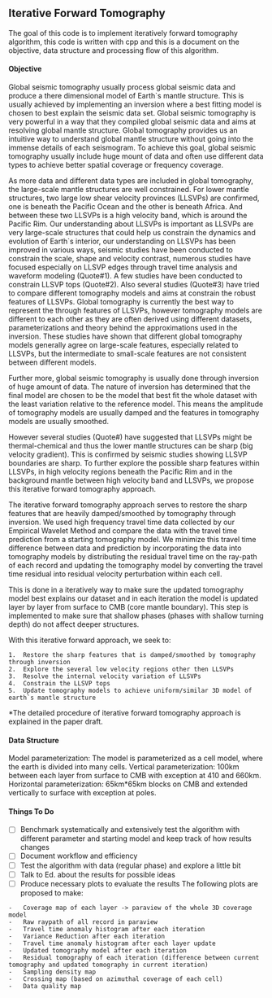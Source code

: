 

## Iterative Forward Tomography


The goal of this code is to implement iteratively forward tomography algorithm, this code is written with cpp and this is a document on the objective, data structure and processing flow of this algorithm.



#### Objective

Global seismic tomography usually process global seismic data and produce a there dimensional model of Earth`s mantle structure. This is usually achieved by implementing an inversion where a best fitting model is chosen to best explain the seismic data set. Global seismic tomography is very powerful in a way that they compiled global seismic data and aims at resolving global mantle structure. Global tomography provides us an intuitive way to understand global mantle structure without going into the immense details of each seismogram. To achieve this goal, global seismic tomography usually include huge mount of data and often use different data types to achieve better spatial coverage or frequency coverage.

As more data and different data types are included in global tomography, the large-scale mantle structures are well constrained. For lower mantle structures, two large low shear velocity provinces (LLSVPs) are confirmed, one is beneath the Pacific Ocean and the other is beneath Africa. And between these two LLSVPs is a high velocity band, which is around the Pacific Rim. Our understanding about LLSVPs is important as LLSVPs are very large-scale structures that could help us constrain the dynamics and evolution of Earth`s interior, our understanding on LLSVPs has been improved in various ways, seismic studies have been conducted to constrain the scale, shape and velocity contrast, numerous studies have focused especially on LLSVP edges through travel time analysis and waveform modeling (Quote#1). A few studies have been conducted to constrain LLSVP tops (Quote#2). Also several studies (Quote#3) have tried to compare different tomography models and aims at constrain the robust features of LLSVPs. Global tomography is currently the best way to represent the through features of LLSVPs, however tomography models are different to each other as they are often derived using different datasets, parameterizations and theory behind the approximations used in the inversion. These studies have shown that different global tomography models generally agree on large-scale features, especially related to LLSVPs, but the intermediate to small-scale features are not consistent between different models. 

Further more, global seismic tomography is usually done through inversion of huge amount of data. The nature of inversion has determined that the final model are chosen to be the model that best fit the whole dataset with the least variation relative to the reference model. This means the amplitude of tomography models are usually damped and the features in tomography models are usually smoothed. 

However several studies (Quote#) have suggested that LLSVPs might be thermal-chemical and thus the lower mantle structures can be sharp (big velocity gradient). This is confirmed by seismic studies showing LLSVP boundaries are sharp. To further explore the possible sharp features within LLSVPs, in high velocity regions beneath the Pacific Rim and in the background mantle between high velocity band and LLSVPs, we propose this iterative forward tomography approach.

The iterative forward tomography approach serves to restore the sharp features that are heavily damped/smoothed by tomography through inversion. We used high frequency travel time data collected by our Empirical Wavelet Method and compare the data with the travel time prediction from a starting tomography model. We minimize this travel time difference between data and prediction by incorporating the data into tomography models by distributing the residual travel time on the ray-path of each record and updating the tomography model by converting the travel time residual into residual velocity perturbation within each cell. 

This is done in a iteratively way to make sure the updated tomography model best explains our dataset and in each iteration the model is updated layer by layer from surface to CMB (core mantle boundary). This step is implemented to make sure that shallow phases (phases with shallow turning depth) do not affect deeper structures. 


With this iterative forward approach, we seek to:
```
1.	Restore the sharp features that is damped/smoothed by tomography through inversion
2.	Explore the several low velocity regions other then LLSVPs
3.	Resolve the internal velocity variation of LLSVPs
4.	Constrain the LLSVP tops
5.	Update tomography models to achieve uniform/similar 3D model of earth`s mantle structure 
```

*The detailed procedure of iterative forward tomography approach is explained in the paper draft.


#### Data Structure
Model parameterization:
The model is parameterized as a cell model, where the earth is divided into many cells. 
Vertical parameterization: 100km between each layer from surface to CMB with exception at 410 and 660km.
Horizontal parameterization: 65km*65km blocks on CMB and extended vertically to surface with exception at poles.



#### Things To Do
- [ ] Benchmark systematically and extensively test the algorithm with different parameter and starting model and keep track of how results changes
- [ ] Document workflow and efficiency
- [ ] Test the algorithm with data (regular phase) and explore a little bit
- [ ] Talk to Ed. about the results for possible ideas
- [ ] Produce necessary plots to evaluate the results
The following plots are proposed to make:
```
-	Coverage map of each layer -> paraview of the whole 3D coverage model
-	Raw raypath of all record in paraview
-	Travel time anomaly histogram after each iteration
-	Variance Reduction after each iteration
-	Travel time anomaly histogram after each layer update
-	Updated tomography model after each iteration
-	Residual tomography of each iteration (difference between current tomography and updated tomography in current iteration)
-	Sampling density map
-	Crossing map (based on azimuthal coverage of each cell)
-	Data quality map
```
